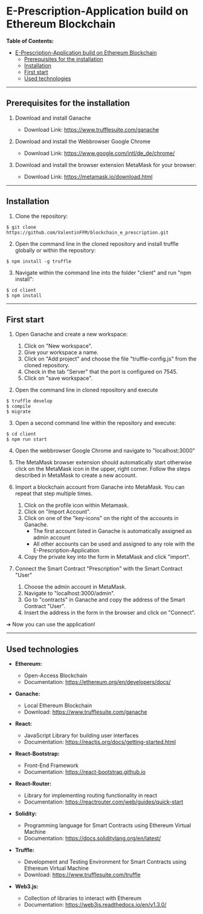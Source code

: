 # E-Prescription-Application build on Ethereum Blockchain

**Table of Contents:**
- [E-Prescription-Application build on Ethereum Blockchain](#e-prescription-application-build-on-ethereum-blockchain)
  - [Prerequisites for the installation](#prerequisites-for-the-installation)
  - [Installation](#installation)
  - [First start](#first-start)
  - [Used technologies](#used-technologies)

---

## Prerequisites for the installation

1. Download and install Ganache 
   - Download Link: https://www.trufflesuite.com/ganache
   
2. Download and install the Webbrowser Google Chrome
   - Download Link: https://www.google.com/intl/de_de/chrome/

3. Download and install the browser extension MetaMask for your browser:
   - Download Link: https://metamask.io/download.html


---

## Installation

1. Clone the repository:
```
$ git clone https://github.com/ValentinFFM/blockchain_e_prescription.git
```

2. Open the command line in the cloned repository and install truffle globally or within the repository:
```
$ npm install -g truffle
```

3. Navigate within the command line into the folder "client" and run "npm install":
```
$ cd client
$ npm install
```

---

## First start

1. Open Ganache and create a new workspace:
   1. Click on "New workspace".
   2. Give your workspace a name.
   3. Click on "Add project" and choose the file "truffle-config.js" from the cloned repository.
   4. Check in the tab "Server" that the port is configured on 7545.
   5. Click on "save workspace".

2. Open the command line in cloned repository and execute
```
$ truffle develop
$ compile
$ migrate
```

3. Open a second command line within the repository and execute:
```
$ cd client
$ npm run start
```

4. Open the webbrowser Google Chrome and navigate to "localhost:3000"

5. The MetaMask browser extension should automatically start otherwise click on the MetaMask icon in the upper, right corner. Follow the steps described in MetaMask to create a new account. 

6. Import a blockchain account from Ganache into MetaMask. You can repeat that step multiple times.
   1. Click on the profile icon within Metamask.
   2. Click on "Import Account".
   3. Click on one of the "key-icons" on the right of the accounts in Ganache.
      - The first account listed in Ganache is automatically assigned as admin account
      - All other accounts can be used and assigned to any role with the E-Prescription-Application
   4. Copy the private key into the form in MetaMask and click "import". 

7. Connect the Smart Contract "Prescription" with the Smart Contract "User"
   1. Choose the admin account in MetaMask.
   2. Navigate to "localhost:3000/admin". 
   3. Go to "contracts" in Ganache and copy the address of the Smart Contract "User".
   4. Insert the address in the form in the browser and click on "Connect".

  ➔ Now you can use the application!

---

## Used technologies

- **Ethereum:**
  - Open-Access Blockchain
  - Documentation: https://ethereum.org/en/developers/docs/

- **Ganache:**
  - Local Ethereum Blockchain
  - Download: https://www.trufflesuite.com/ganache

- **React:**
  - JavaScript Library for building user interfaces
  - Documentation: https://reactjs.org/docs/getting-started.html

- **React-Bootstrap:**
  - Front-End Framework
  - Documentation: https://react-bootstrap.github.io

- **React-Router:**
  - Library for implementing routing functionality in react
  - Documentation: https://reactrouter.com/web/guides/quick-start

- **Solidity:**
  - Programming language for Smart Contracts using Ethereum Virtual Machine
  - Documentation: https://docs.soliditylang.org/en/latest/

- **Truffle:**
  - Development and Testing Environment for Smart Contracts using Ethereum Virtual Machine
  - Download: https://www.trufflesuite.com/truffle

- **Web3.js:**
  - Collection of libraries to interact with Ethereum
  - Documentation: https://web3js.readthedocs.io/en/v1.3.0/


